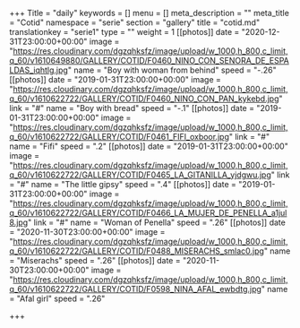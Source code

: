 +++
Title = "daily"
keywords = []
menu = []
meta_description = ""
meta_title = "Cotid"
namespace = "serie"
section = "gallery"
title = "cotid.md"
translationkey = "serie1"
type = ""
weight = 1
[[photos]]
date = "2020-12-31T23:00:00+00:00"
image = "https://res.cloudinary.com/dgzqhksfz/image/upload/w_1000,h_800,c_limit,q_60/v1610649880/GALLERY/COTID/F0460_NINO_CON_SENORA_DE_ESPALDAS_iqhtlg.jpg"
name = "Boy with woman from behind"
speed = "-.26"
[[photos]]
date = "2019-01-31T23:00:00+00:00"
image = "https://res.cloudinary.com/dgzqhksfz/image/upload/w_1000,h_800,c_limit,q_60/v1610622722/GALLERY/COTID/F0460_NINO_CON_PAN_kykebd.jpg"
link = "#"
name = "Boy with bread"
speed = "-.1"
[[photos]]
date = "2019-01-31T23:00:00+00:00"
image = "https://res.cloudinary.com/dgzqhksfz/image/upload/w_1000,h_800,c_limit,q_60/v1610622722/GALLERY/COTID/F0461_FIFI_oxboor.jpg"
link = "#"
name = "Fifi"
speed = ".2"
[[photos]]
date = "2019-01-31T23:00:00+00:00"
image = "https://res.cloudinary.com/dgzqhksfz/image/upload/w_1000,h_800,c_limit,q_60/v1610622722/GALLERY/COTID/F0465_LA_GITANILLA_yjdgwu.jpg"
link = "#"
name = "The little gipsy"
speed = ".4"
[[photos]]
date = "2019-01-31T23:00:00+00:00"
image = "https://res.cloudinary.com/dgzqhksfz/image/upload/w_1000,h_800,c_limit,q_60/v1610622722/GALLERY/COTID/F0466_LA_MUJER_DE_PENELLA_a1jul8.jpg"
link = "#"
name = "Woman of Penella"
speed = ".26"
[[photos]]
date = "2020-11-30T23:00:00+00:00"
image = "https://res.cloudinary.com/dgzqhksfz/image/upload/w_1000,h_800,c_limit,q_60/v1610622722/GALLERY/COTID/F0488_MISERACHS_smlac0.jpg"
name = "Miserachs"
speed = ".26"
[[photos]]
date = "2020-11-30T23:00:00+00:00"
image = "https://res.cloudinary.com/dgzqhksfz/image/upload/w_1000,h_800,c_limit,q_60/v1610622722/GALLERY/COTID/F0598_NINA_AFAL_ewbdtg.jpg"
name = "Afal girl"
speed = ".26"

+++
